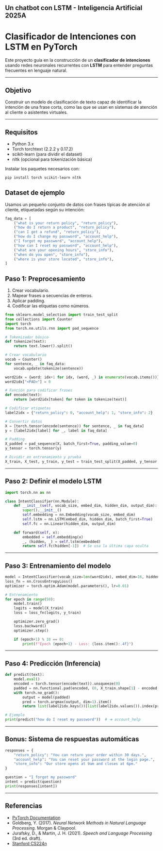 ## Un chatbot con LSTM - Inteligencia Artificial 2025A

# Clasificador de Intenciones con LSTM en PyTorch

Este proyecto guía en la construcción de un **clasificador de intenciones** usando redes neuronales recurrentes con **LSTM** para entender preguntas frecuentes en lenguaje natural.

---

## Objetivo

Construir un modelo de clasificación de texto capaz de identificar la intención de una frase corta, como las que se usan en sistemas de atención al cliente o asistentes virtuales.

---

## Requisitos

- Python 3.x
- Torch torchtext (2.2.2 y 0.17.2)
- scikit-learn (para dividir el dataset)
- nltk (opcional para tokenización básica)

Instalar los paquetes necesarios con:

```bash
pip install torch scikit-learn nltk
```

## Dataset de ejemplo

Usamos un pequeño conjunto de datos con frases típicas de atención al cliente, etiquetadas según su intención:

```python
faq_data = [
    ("what is your return policy", "return_policy"),
    ("how do I return a product", "return_policy"),
    ("can I get a refund", "return_policy"),
    ("how do I change my password", "account_help"),
    ("I forgot my password", "account_help"),
    ("how can I reset my password", "account_help"),
    ("what are your opening hours", "store_info"),
    ("when do you open", "store_info"),
    ("where is your store located", "store_info"),
]
```

## Paso 1: Preprocesamiento

1. Crear vocabulario.
2. Mapear frases a secuencias de enteros.
3. Aplicar padding.
4. Codificar las etiquetas como números.

```python
from sklearn.model_selection import train_test_split
from collections import Counter
import torch
from torch.nn.utils.rnn import pad_sequence

# Tokenizador básico
def tokenize(text):
    return text.lower().split()

# Crear vocabulario
vocab = Counter()
for sentence, _ in faq_data:
    vocab.update(tokenize(sentence))

word2idx = {word: idx+1 for idx, (word, _) in enumerate(vocab.items())}
word2idx["<PAD>"] = 0

# Función para codificar frases
def encode(text):
    return [word2idx[token] for token in tokenize(text)]

# Codificar etiquetas
label2idx = {"return_policy": 0, "account_help": 1, "store_info": 2}

# Convertir datos
X = [torch.tensor(encode(sentence)) for sentence, _ in faq_data]
y = [label2idx[label] for _, label in faq_data]

# Padding
X_padded = pad_sequence(X, batch_first=True, padding_value=0)
y_tensor = torch.tensor(y)

# Dividir en entrenamiento y prueba
X_train, X_test, y_train, y_test = train_test_split(X_padded, y_tensor, test_size=0.3)
```

---

## Paso 2: Definir el modelo LSTM

```python
import torch.nn as nn

class IntentClassifier(nn.Module):
    def __init__(self, vocab_size, embed_dim, hidden_dim, output_dim):
        super().__init__()
        self.embedding = nn.Embedding(vocab_size, embed_dim)
        self.lstm = nn.LSTM(embed_dim, hidden_dim, batch_first=True)
        self.fc = nn.Linear(hidden_dim, output_dim)

    def forward(self, x):
        embedded = self.embedding(x)
        _, (hidden, _) = self.lstm(embedded)
        return self.fc(hidden[-1])  # Se usa la última capa oculta
```

---

## Paso 3: Entrenamiento del modelo

```python
model = IntentClassifier(vocab_size=len(word2idx), embed_dim=16, hidden_dim=32, output_dim=3)
loss_fn = nn.CrossEntropyLoss()
optimizer = torch.optim.Adam(model.parameters(), lr=0.01)

# Entrenamiento
for epoch in range(50):
    model.train()
    logits = model(X_train)
    loss = loss_fn(logits, y_train)

    optimizer.zero_grad()
    loss.backward()
    optimizer.step()

    if (epoch+1) % 10 == 0:
        print(f"Epoch {epoch+1} - Loss: {loss.item():.4f}")
```

---

## Paso 4: Predicción (Inferencia)

```python
def predict(text):
    model.eval()
    encoded = torch.tensor(encode(text)).unsqueeze(0)
    padded = nn.functional.pad(encoded, (0, X_train.shape[1] - encoded.shape[1]), value=0)
    with torch.no_grad():
        output = model(padded)
        pred = torch.argmax(output, dim=1).item()
        return list(label2idx.keys())[list(label2idx.values()).index(pred)]

# Ejemplo
print(predict("how do I reset my password"))  # ➜ account_help
```

---

## Bonus: Sistema de respuestas automáticas

```python
responses = {
    "return_policy": "You can return your order within 30 days.",
    "account_help": "You can reset your password at the login page.",
    "store_info": "Our store opens at 9am and closes at 6pm."
}

question = "I forgot my password"
intent = predict(question)
print(responses[intent])
```

---

## Referencias

- [PyTorch Documentation](https://pytorch.org/docs/stable/index.html)
- Goldberg, Y. (2017). *Neural Network Methods in Natural Language Processing*. Morgan & Claypool.
- Jurafsky, D., & Martin, J. H. (2021). *Speech and Language Processing* (3rd ed. draft).
- [Stanford CS224n](https://web.stanford.edu/class/cs224n/)


